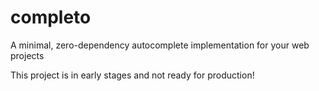 # completo
A minimal, zero-dependency autocomplete implementation for your web projects

This project is in early stages and not ready for production!
